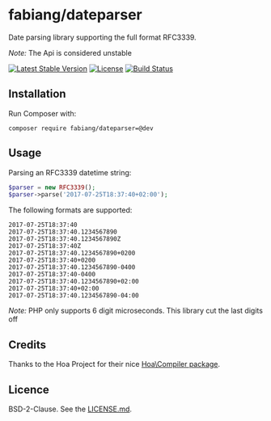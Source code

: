 # fabiang/dateparser

Date parsing library supporting the full format RFC3339.

*Note:* The Api is considered unstable

[![Latest Stable Version](https://poser.pugx.org/fabiang/dateparser/version)](https://packagist.org/packages/fabiang/dateparser)
[![License](https://poser.pugx.org/fabiang/dateparser/license)](https://packagist.org/packages/fabiang/dateparser)
[![Build Status](https://travis-ci.org/fabiang/dateparser.svg?branch=master)](https://travis-ci.org/fabiang/dateparser)

## Installation

Run Composer with:

```
composer require fabiang/dateparser=@dev
```

## Usage

Parsing an RFC3339 datetime string:

```php
$parser = new RFC3339();
$parser->parse('2017-07-25T18:37:40+02:00');
```

The following formats are supported:

```
2017-07-25T18:37:40
2017-07-25T18:37:40.1234567890
2017-07-25T18:37:40.1234567890Z
2017-07-25T18:37:40Z
2017-07-25T18:37:40.1234567890+0200
2017-07-25T18:37:40+0200
2017-07-25T18:37:40.1234567890-0400
2017-07-25T18:37:40-0400
2017-07-25T18:37:40.1234567890+02:00
2017-07-25T18:37:40+02:00
2017-07-25T18:37:40.1234567890-04:00
```

*Note:* PHP only supports 6 digit microseconds. This library cut the last digits off

## Credits

Thanks to the Hoa Project for their nice [Hoa\Compiler package](https://github.com/hoaproject/Compiler).

## Licence

BSD-2-Clause. See the [LICENSE.md](LICENSE.md).
